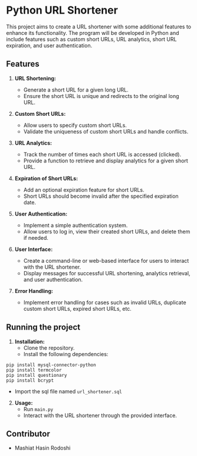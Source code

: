 # Python URL Shortener

This project aims to create a URL shortener with some additional features to enhance its functionality. The program will be developed in Python and include features such as custom short URLs, URL analytics, short URL expiration, and user authentication.

## Features

1. **URL Shortening:**
   - Generate a short URL for a given long URL.
   - Ensure the short URL is unique and redirects to the original long URL.

2. **Custom Short URLs:**
   - Allow users to specify custom short URLs.
   - Validate the uniqueness of custom short URLs and handle conflicts.

3. **URL Analytics:**
   - Track the number of times each short URL is accessed (clicked).
   - Provide a function to retrieve and display analytics for a given short URL.

4. **Expiration of Short URLs:**
   - Add an optional expiration feature for short URLs.
   - Short URLs should become invalid after the specified expiration date.

5. **User Authentication:**
   - Implement a simple authentication system.
   - Allow users to log in, view their created short URLs, and delete them if needed.

6. **User Interface:**
   - Create a command-line or web-based interface for users to interact with the URL shortener.
   - Display messages for successful URL shortening, analytics retrieval, and user authentication.

7. **Error Handling:**
   - Implement error handling for cases such as invalid URLs, duplicate custom short URLs, expired short URLs, etc.

## Running the project

1. **Installation:**
   - Clone the repository.
   - Install the following dependencies:
 ```
pip install mysql-connector-python 
pip install termcolor
pip install questionary
pip install bcrypt
```
  - Import the sql file named `url_shortener.sql`

2. **Usage:**
   - Run `main.py`
   - Interact with the URL shortener through the provided interface.

## Contributor

- Mashiat Hasin Rodoshi
